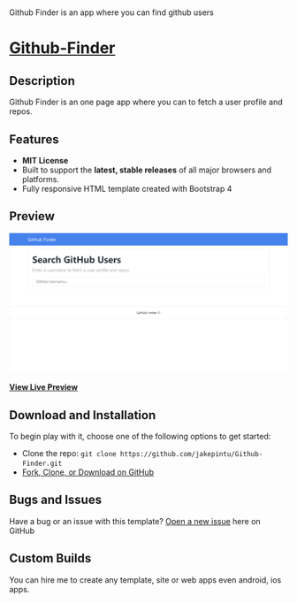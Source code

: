 # 
Github Finder is an app where you can find github users

# [Github-Finder](https://jakepintu.github.io/Github-Finder/)

## Description

Github Finder is an one page app where you can to fetch a user profile and repos.

## Features

  * <strong>MIT License</strong>
  * Built to support the <strong>latest, stable releases</strong> of all major browsers and platforms.
  * Fully responsive HTML template created with Bootstrap 4


## Preview

[![Github-Finder Preview](https://raw.githubusercontent.com/jakepintu/Github-Finder/master/img/GitHub%20Finder.png)](https://jakepintu.github.io/Github-Finder/)

**[View Live Preview](https://jakepintu.github.io/Github-Finder/)**

## Download and Installation

To begin play with it, choose one of the following options to get started:
* Clone the repo: `git clone https://github.com/jakepintu/Github-Finder.git`
* [Fork, Clone, or Download on GitHub](https://github.com/jakepintu/Github-Finder)

## Bugs and Issues

Have a bug or an issue with this template? [Open a new issue](https://github.com/jakepintu/Github-Finder/issues) here on GitHub

## Custom Builds

You can hire me to create any template, site or web apps even android, ios apps.
